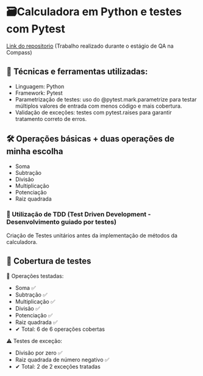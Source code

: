 # 🗃Calculadora em Python e testes com Pytest
[Link do repositorio](https://github.com/meiraBre/calculadoraPy)
(Trabalho realizado durante o estágio de QA na Compass)

## 🧰 Técnicas e ferramentas utilizadas:
- Linguagem: Python
- Framework: Pytest
- Parametrização de testes: uso do @pytest.mark.parametrize para testar múltiplos valores de entrada com menos código e mais cobertura.
- Validação de exceções: testes com pytest.raises para garantir tratamento correto de erros.

## 🛠 Operações básicas + duas operações de minha escolha
- Soma
- Subtração
- Divisão
- Multiplicação
- Potenciação
- Raiz quadrada

### 📝 Utilização de TDD (Test Driven Development - Desenvolvimento guiado por testes)
 Criação de Testes unitários antes da implementação de métodos da calculadora.

## 🔎 Cobertura de testes
🔢 Operações testadas:
- Soma ✅
- Subtração ✅
- Multiplicação ✅
- Divisão ✅
- Potenciação ✅
- Raiz quadrada ✅
- ✔ Total: 6 de 6 operações cobertas

⚠️ Testes de exceção:
- Divisão por zero ✅
- Raiz quadrada de número negativo ✅
- ✔ Total: 2 de 2 exceções tratadas
